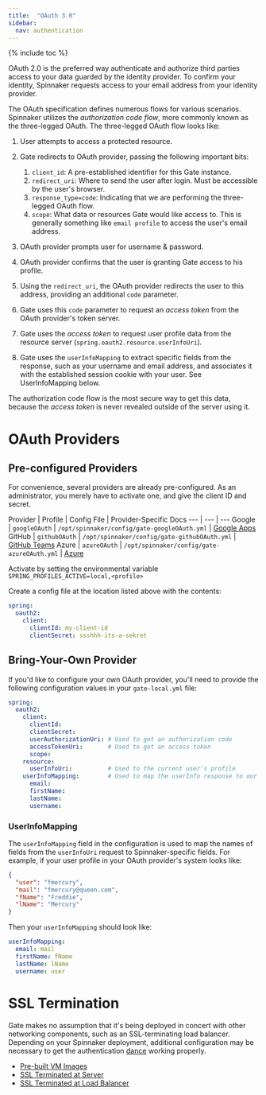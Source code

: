 ```yaml
---
title:  "OAuth 3.0"
sidebar:
  nav: authentication
---
```


{% include toc %}

OAuth 2.0 is the preferred way authenticate and authorize third parties access to your data guarded by the identity provider. To confirm your identity, Spinnaker requests access to your email address from your identity provider.


The OAuth specification defines numerous flows for various scenarios. Spinnaker utilizes the _authorization code flow_, more commonly known as the three-legged OAuth.  The three-legged OAuth flow looks like:


1. User attempts to access a protected resource.

1. Gate redirects to OAuth provider, passing the following important bits:
    1. `client_id`: A pre-established identifier for this Gate instance.
    2. `redirect_uri`: Where to send the user after login. Must be accessible by the user's browser.
    3. `response_type=code`: Indicating that we are performing the three-legged OAuth flow.
    3. `scope`: What data or resources Gate would like access to. This is generally something like `email profile` to access the user's email address.

1. OAuth provider prompts user for username & password.

1. OAuth provider confirms that the user is granting Gate access to his profile.

1. Using the `redirect_uri`, the OAuth provider redirects the user to this address, providing an additional `code`
parameter.

1. Gate uses this `code` parameter to request an _access token_ from the OAuth provider's token server.

1. Gate uses the _access token_ to request user profile data from the resource server (`spring.oauth2.resource.userInfoUri`).

1. Gate uses the `userInfoMapping` to extract specific fields from the response, such as your username and email address, and associates it with the established session cookie with your user. See UserInfoMapping below.



The authorization code flow is the most secure way to get this data, because the _access token_ is never revealed outside of the server using it.

# OAuth Providers

## Pre-configured Providers

For convenience, several providers are already pre-configured. As an administrator, you merely have to activate one, and give the client ID and secret.

Provider | Profile | Config File | Provider-Specific Docs
--- | --- | ---
Google | `googleOAuth` | `/opt/spinnaker/config/gate-googleOAuth.yml` | [Google Apps](./google/)
GitHub | `githubOAuth` | `/opt/spinnaker/config/gate-githubOAuth.yml` | [GitHub Teams](./github/)
Azure | `azureOAuth` | `/opt/spinnaker/config/gate-azureOAuth.yml` | [Azure](./azure/)

Activate by setting the environmental variable `SPRING_PROFILES_ACTIVE=local,<profile>`

Create a config file at the location listed above with the contents:
```yaml
spring:
  oauth2:
    client:
      clientId: my-client-id
      clientSecret: ssshhh-its-a-sekret
```

## Bring-Your-Own Provider
If you'd like to configure your own OAuth provider, you'll need to provide the following configuration values in your `gate-local.yml` file:

```yaml
spring:
  oauth2:
    client:
      clientId:
      clientSecret:
      userAuthorizationUri: # Used to get an authorization code
      accessTokenUri:       # Used to get an access token
      scope:
    resource:
      userInfoUri:          # Used to the current user's profile
    userInfoMapping:        # Used to map the userInfo response to our User
      email:
      firstName:
      lastName:
      username:
```

### UserInfoMapping
The `userInfoMapping` field in the configuration is used to map the names of fields from the `userInfoUri` request to Spinnaker-specific fields. For example, if your user profile in your OAuth provider's system looks like:

```json
{
  "user": "fmercury",
  "mail": "fmercury@queen.com",
  "fName": "Freddie",
  "lName": "Mercury"
}
```

Then your `userInfoMapping` should look like:
```yaml
userInfoMapping:
  email: mail
  firstName: fName
  lastName: lName
  username: user
```

# SSL Termination

Gate makes no assumption that it's being deployed in concert with other networking components, such as an SSL-terminating load balancer. Depending on your Spinnaker deployment, additional configuration may be necessary to get the authentication [dance](../../index.html) working properly.

* [Pre-built VM Images](./pre-built-images)
* [SSL Terminated at Server](./ssl-server-termination)
* [SSL Terminated at Load Balancer](./ssl-load-balancer-termination)
